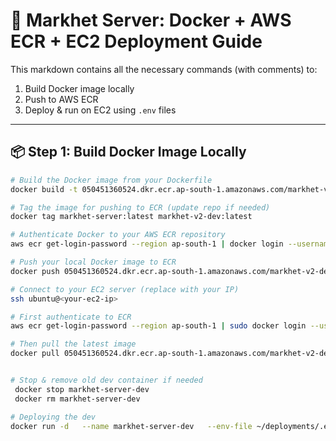 # 🚀 Markhet Server: Docker + AWS ECR + EC2 Deployment Guide

This markdown contains all the necessary commands (with comments) to:

1. Build Docker image locally
2. Push to AWS ECR
3. Deploy & run on EC2 using `.env` files

---

## 📦 Step 1: Build Docker Image Locally

```bash
# Build the Docker image from your Dockerfile
docker build -t 050451360524.dkr.ecr.ap-south-1.amazonaws.com/markhet-v2-dev:latest .

# Tag the image for pushing to ECR (update repo if needed)
docker tag markhet-server:latest markhet-v2-dev:latest

# Authenticate Docker to your AWS ECR repository
aws ecr get-login-password --region ap-south-1 | docker login --username AWS --password-stdin 050451360524.dkr.ecr.ap-south-1.amazonaws.com

# Push your local Docker image to ECR
docker push 050451360524.dkr.ecr.ap-south-1.amazonaws.com/markhet-v2-dev:latest

# Connect to your EC2 server (replace with your IP)
ssh ubuntu@<your-ec2-ip>

# First authenticate to ECR
aws ecr get-login-password --region ap-south-1 | sudo docker login --username AWS --password-stdin 050451360524.dkr.ecr.ap-south-1.amazonaws.com

# Then pull the latest image
docker pull 050451360524.dkr.ecr.ap-south-1.amazonaws.com/markhet-v2-dev:latest


# Stop & remove old dev container if needed
 docker stop markhet-server-dev
 docker rm markhet-server-dev

# Deploying the dev
docker run -d   --name markhet-server-dev   --env-file ~/deployments/.env.dev   --network markhet-net   -p 8001:8001   050451360524.dkr.ecr.ap-south-1.amazonaws.com/markhet-v2-dev:latest

```
